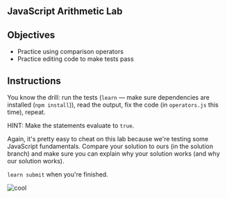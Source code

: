 JavaScript Arithmetic Lab
---

## Objectives

- Practice using comparison operators
- Practice editing code to make tests pass

## Instructions

You know the drill: run the tests (`learn` — make sure dependencies are installed (`npm install`)), read the output, fix the code (in `operators.js` this time), repeat.

HINT: Make the statements evaluate to `true`.

Again, it's pretty easy to cheat on this lab because we're testing some JavaScript fundamentals. Compare your solution to ours (in the solution branch) and make sure you can explain why your solution works (and why our solution works).

`learn submit` when you're finished.

![cool](http://i.giphy.com/fHXB3OOd5uTok.gif)
